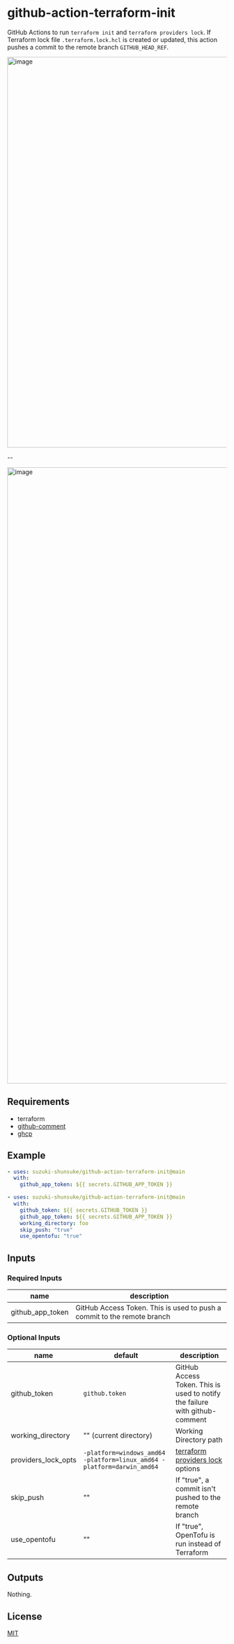 # github-action-terraform-init

GitHub Actions to run `terraform init` and `terraform providers lock`.
If Terraform lock file `.terraform.lock.hcl` is created or updated, this action pushes a commit to the remote branch `GITHUB_HEAD_REF`.

<img width="894" alt="image" src="https://user-images.githubusercontent.com/13323303/155866735-85f964d8-7bb7-411c-9b20-5f7abcea3e1a.png">

--

<img width="1410" alt="image" src="https://user-images.githubusercontent.com/13323303/155866753-32012a3b-02fe-4f58-935e-178283ae2c77.png">

## Requirements

- terraform
- [github-comment](https://github.com/suzuki-shunsuke/github-comment)
- [ghcp](https://github.com/int128/ghcp)

## Example

```yaml
- uses: suzuki-shunsuke/github-action-terraform-init@main
  with:
    github_app_token: ${{ secrets.GITHUB_APP_TOKEN }}
```

```yaml
- uses: suzuki-shunsuke/github-action-terraform-init@main
  with:
    github_token: ${{ secrets.GITHUB_TOKEN }}
    github_app_token: ${{ secrets.GITHUB_APP_TOKEN }}
    working_directory: foo
    skip_push: "true"
    use_opentofu: "true"
```

## Inputs

### Required Inputs

name | description
--- | ---
github_app_token | GitHub Access Token. This is used to push a commit to the remote branch

### Optional Inputs

name | default | description
--- | --- | ---
github_token | `github.token` | GitHub Access Token. This is used to notify the failure with github-comment
working_directory | "" (current directory) | Working Directory path
providers_lock_opts | `-platform=windows_amd64 -platform=linux_amd64 -platform=darwin_amd64` | [terraform providers lock](https://www.terraform.io/cli/commands/providers/lock) options
skip_push | "" | If "true", a commit isn't pushed to the remote branch
use_opentofu | "" | If "true", OpenTofu is run instead of Terraform

## Outputs

Nothing.

## License

[MIT](LICENSE)
